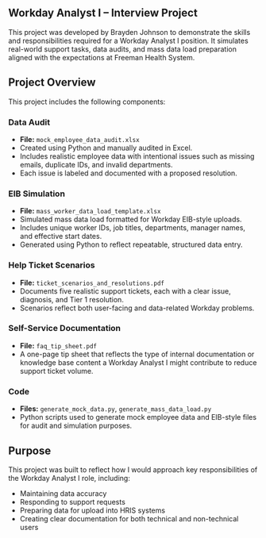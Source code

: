 ## Workday Analyst I – Interview Project

This project was developed by Brayden Johnson to demonstrate the skills and responsibilities required for a Workday Analyst I position. It simulates real-world support tasks, data audits, and mass data load preparation aligned with the expectations at Freeman Health System.

## Project Overview

This project includes the following components:

### Data Audit
- **File:** `mock_employee_data_audit.xlsx`
- Created using Python and manually audited in Excel.
- Includes realistic employee data with intentional issues such as missing emails, duplicate IDs, and invalid departments.
- Each issue is labeled and documented with a proposed resolution.

### EIB Simulation
- **File:** `mass_worker_data_load_template.xlsx`
- Simulated mass data load formatted for Workday EIB-style uploads.
- Includes unique worker IDs, job titles, departments, manager names, and effective start dates.
- Generated using Python to reflect repeatable, structured data entry.

### Help Ticket Scenarios
- **File:** `ticket_scenarios_and_resolutions.pdf`
- Documents five realistic support tickets, each with a clear issue, diagnosis, and Tier 1 resolution.
- Scenarios reflect both user-facing and data-related Workday problems.

### Self-Service Documentation
- **File:** `faq_tip_sheet.pdf`
- A one-page tip sheet that reflects the type of internal documentation or knowledge base content a Workday Analyst I might contribute to reduce support ticket volume.

### Code
- **Files:** `generate_mock_data.py`, `generate_mass_data_load.py`
- Python scripts used to generate mock employee data and EIB-style files for audit and simulation purposes.

## Purpose

This project was built to reflect how I would approach key responsibilities of the Workday Analyst I role, including:
- Maintaining data accuracy
- Responding to support requests
- Preparing data for upload into HRIS systems
- Creating clear documentation for both technical and non-technical users
